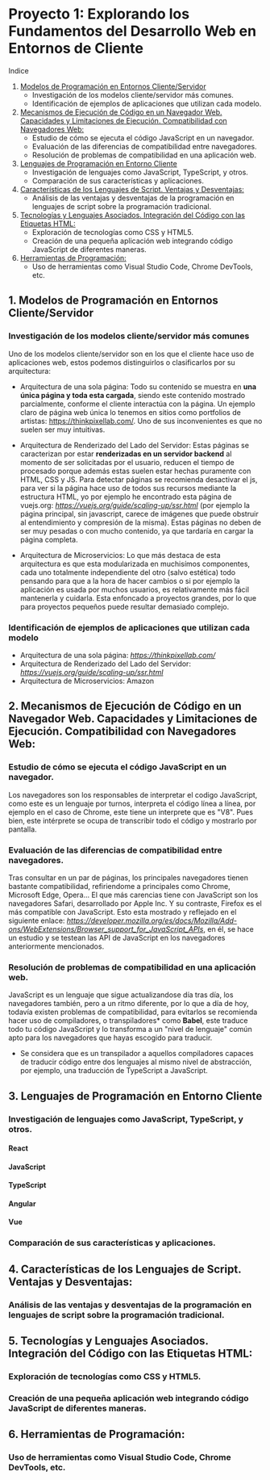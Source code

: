 # Proyecto 1: Explorando los Fundamentos del Desarrollo Web en Entornos de Cliente

Indice
1. [Modelos de Programación en Entornos Cliente/Servidor](#modelos-de-programación-en-entornos-cliente/servidor)
   + Investigación de los modelos cliente/servidor más comunes.
   + Identificación de ejemplos de aplicaciones que utilizan cada modelo.
2. [Mecanismos de Ejecución de Código en un Navegador Web. Capacidades y Limitaciones de Ejecución. Compatibilidad con Navegadores Web:](#mecanismos-de-ejecución-de-código-en-un-navegador-web)
   + Estudio de cómo se ejecuta el código JavaScript en un navegador.
   + Evaluación de las diferencias de compatibilidad entre navegadores.
   + Resolución de problemas de compatibilidad en una aplicación web.
3. [Lenguajes de Programación en Entorno Cliente](#lenguajes-de-programación-en-entorno-cliente)
   + Investigación de lenguajes como JavaScript, TypeScript, y otros.
   + Comparación de sus características y aplicaciones.
4. [Características de los Lenguajes de Script. Ventajas y Desventajas:](#características-de-los-lenguajes-de-script)
   + Análisis de las ventajas y desventajas de la programación en lenguajes de script sobre la programación tradicional.
5. [Tecnologías y Lenguajes Asociados. Integración del Código con las Etiquetas HTML:](#tecnologías-y-lenguajes-asociados)
   + Exploración de tecnologías como CSS y HTML5.
   + Creación de una pequeña aplicación web integrando código JavaScript de diferentes maneras.
6. [Herramientas de Programación:](#herramientas-de-programación)
   + Uso de herramientas como Visual Studio Code, Chrome DevTools, etc.

## 1. Modelos de Programación en Entornos Cliente/Servidor
### Investigación de los modelos cliente/servidor más comunes
Uno de los modelos cliente/servidor son en los que el cliente hace uso de aplicaciones web, estos podemos distinguirlos o clasificarlos por su arquitectura:

   + Arquitectura de una sola página: Todo su contenido se muestra en **una única página y toda esta cargada**, siendo este contenido mostrado parcialmente, conforme el cliente interactúa con la página. Un ejemplo claro de página web única lo tenemos en sitios como portfolios de artistas: https://thinkpixellab.com/. Uno de sus inconvenientes es que no suelen ser muy intuitivas.
     
   + Arquitectura de Renderizado del Lado del Servidor: Estas páginas se caracterizan por estar **renderizadas en un servidor backend** al momento de ser solicitadas por el usuario, reducen el tiempo de procesado porque además estas suelen estar hechas puramente con HTML, CSS y JS. Para detectar páginas se recomienda desactivar el js, para ver si la página hace uso de todos sus recursos mediante la estructura HTML, yo por ejemplo he encontrado esta página de vuejs.org: _https://vuejs.org/guide/scaling-up/ssr.html_ (por ejemplo la página principal, sin javascript, carece de imágenes que puede obstruir al entendimiento y compresión de la misma). Estas páginas no deben de ser muy pesadas o con mucho contenido, ya que tardaría en cargar la página completa.

   + Arquitectura de Microservicios: Lo que más destaca de esta arquitectura es que esta modularizada en muchisímos componentes, cada uno totalmente independiente del otro (salvo estética) todo pensando para que a la hora de hacer cambios o si por ejemplo la aplicación es usada por muchos usuarios, es relativamente más fácil mantenerla y cuidarla. Esta enfoncado a proyectos grandes, por lo que para proyectos pequeños puede resultar demasiado complejo.

### Identificación de ejemplos de aplicaciones que utilizan cada modelo

   + Arquitectura de una sola página: _https://thinkpixellab.com/_
   + Arquitectura de Renderizado del Lado del Servidor:  _https://vuejs.org/guide/scaling-up/ssr.html_
   + Arquitectura de Microservicios: Amazon

## 2. Mecanismos de Ejecución de Código en un Navegador Web. Capacidades y Limitaciones de Ejecución. Compatibilidad con Navegadores Web:
### Estudio de cómo se ejecuta el código JavaScript en un navegador.
Los navegadores son los responsables de interpretar el codigo JavaScript, como este es un lenguaje por turnos, interpreta el código línea a línea, por ejemplo en el caso de Chrome, este tiene un interprete que es "V8". Pues bien, este intérprete se ocupa de transcribir todo el código y mostrarlo por pantalla.

### Evaluación de las diferencias de compatibilidad entre navegadores.
Tras consultar en un par de páginas, los principales navegadores tienen bastante compatibilidad, refiriendome a principales como Chrome, Microsoft Edge, Opera... El que más carencias tiene con JavaScript son los navegadores Safari, desarrollado por Apple Inc. Y su contraste, Firefox es el más compatible con JavaScript. Esto esta mostrado y reflejado en el siguiente enlace: _https://developer.mozilla.org/es/docs/Mozilla/Add-ons/WebExtensions/Browser_support_for_JavaScript_APIs_, en él, se hace un estudio y se testean las API de JavaScript en los navegadores anteriormente mencionados.

### Resolución de problemas de compatibilidad en una aplicación web.
JavaScript es un lenguaje que sigue actualizandose día tras día, los navegadores también, pero a un ritmo diferente, por lo que a día de hoy, todavía existen problemas de compatibilidad, para evitarlos se recomienda hacer uso de compiladores, o transpiladores* como **Babel**, este traduce todo tu código JavaScript y lo transforma a un "nivel de lenguaje" común apto para los navegadores que hayas escogido para traducir.

* Se considera que es un transpilador a aquellos compiladores capaces de traducir código entre dos lenguajes al mismo nivel de abstracción, por ejemplo, una traducción de TypeScript a JavaScript.

## 3. Lenguajes de Programación en Entorno Cliente
### Investigación de lenguajes como JavaScript, TypeScript, y otros.
#### React
#### JavaScript
#### TypeScript
#### Angular
#### Vue

### Comparación de sus características y aplicaciones.

## 4. Características de los Lenguajes de Script. Ventajas y Desventajas:
### Análisis de las ventajas y desventajas de la programación en lenguajes de script sobre la programación tradicional.

## 5. Tecnologías y Lenguajes Asociados. Integración del Código con las Etiquetas HTML:
### Exploración de tecnologías como CSS y HTML5.
### Creación de una pequeña aplicación web integrando código JavaScript de diferentes maneras.

## 6. Herramientas de Programación:
### Uso de herramientas como Visual Studio Code, Chrome DevTools, etc.


